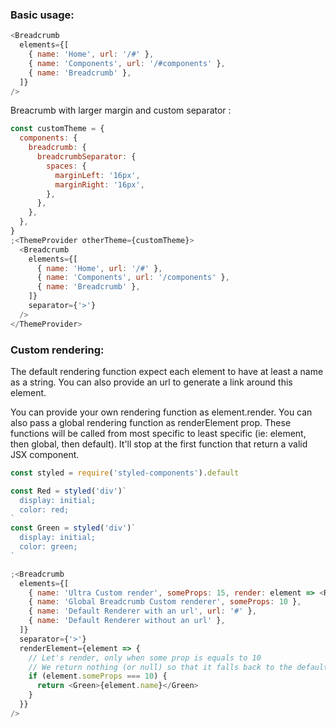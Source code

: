 ### Basic usage:

```js
<Breadcrumb
  elements={[
    { name: 'Home', url: '/#' },
    { name: 'Components', url: '/#components' },
    { name: 'Breadcrumb' },
  ]}
/>
```

Breacrumb with larger margin and custom separator :

```js
const customTheme = {
  components: {
    breadcrumb: {
      breadcrumbSeparator: {
        spaces: {
          marginLeft: '16px',
          marginRight: '16px',
        },
      },
    },
  },
}
;<ThemeProvider otherTheme={customTheme}>
  <Breadcrumb
    elements={[
      { name: 'Home', url: '/#' },
      { name: 'Components', url: '/components' },
      { name: 'Breadcrumb' },
    ]}
    separator={'>'}
  />
</ThemeProvider>
```

### Custom rendering:

The default rendering function expect each element to have at least a name as a string.
You can also provide an url to generate a link around this element.

You can provide your own rendering function as element.render. You can also pass a global rendering function as renderElement prop.
These functions will be called from most specific to least specific (ie: element, then global, then default). It'll stop at the first function that return a valid JSX component.

```js
const styled = require('styled-components').default

const Red = styled('div')`
  display: initial;
  color: red;
`
const Green = styled('div')`
  display: initial;
  color: green;
`

;<Breadcrumb
  elements={[
    { name: 'Ultra Custom render', someProps: 15, render: element => <Red>{element.name}</Red> },
    { name: 'Global Breadcrumb Custom renderer', someProps: 10 },
    { name: 'Default Renderer with an url', url: '#' },
    { name: 'Default Renderer without an url' },
  ]}
  separator={'>'}
  renderElement={element => {
    // Let's render, only when some prop is equals to 10
    // We return nothing (or null) so that it falls back to the default renderer
    if (element.someProps === 10) {
      return <Green>{element.name}</Green>
    }
  }}
/>
```
